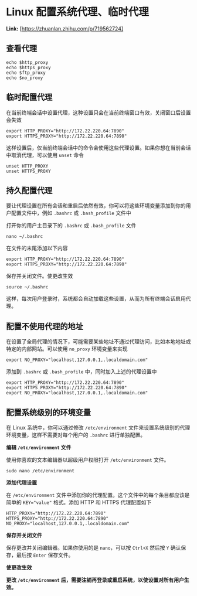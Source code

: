 # Linux 配置系统代理、临时代理



 **Link:** [https://zhuanlan.zhihu.com/p/719562724]

## 查看代理  
```
echo $http_proxy
echo $https_proxy
echo $ftp_proxy
echo $no_proxy
```
## 临时配置代理  

在当前终端会话中设置代理，这种设置只会在当前终端窗口有效，关闭窗口后设置会失效

```
export HTTP_PROXY="http://172.22.220.64:7890"
export HTTPS_PROXY="http://172.22.220.64:7890"
```

这样设置后，仅当前终端会话中的命令会使用这些代理设置。如果你想在当前会话中取消代理，可以使用 `unset` 命令

```
unset HTTP_PROXY
unset HTTPS_PROXY
```
## 持久配置代理  

要让代理设置在所有会话和重启后依然有效，你可以将这些环境变量添加到你的用户配置文件中，例如 `.bashrc` 或 `.bash_profile` 文件中

打开你的用户主目录下的 `.bashrc` 或 `.bash_profile` 文件

```
nano ~/.bashrc
```

在文件的末尾添加以下内容

```
export HTTP_PROXY="http://172.22.220.64:7890"
export HTTPS_PROXY="http://172.22.220.64:7890"
```

保存并关闭文件。使更改生效

```
source ~/.bashrc
```

这样，每次用户登录时，系统都会自动加载这些设置，从而为所有终端会话启用代理。

## 配置不使用代理的地址  

在设置了全局代理的情况下，可能需要某些地址不通过代理访问，比如本地地址或特定的内部网站。可以使用 `no_proxy` 环境变量来实现

```
export NO_PROXY="localhost,127.0.0.1,.localdomain.com"
```

添加到 `.bashrc` 或 `.bash_profile` 中，同时加入上述的代理设置中

```
export HTTP_PROXY="http://172.22.220.64:7890"
export HTTPS_PROXY="http://172.22.220.64:7890"
export NO_PROXY="localhost,127.0.0.1,.localdomain.com"
```
## 配置系统级别的环境变量  

在 Linux 系统中，你可以通过修改 `/etc/environment` 文件来设置系统级别的代理环境变量，这样不需要对每个用户的 `.bashrc` 进行单独配置。

**编辑 `/etc/environment` 文件**

使用你喜欢的文本编辑器以超级用户权限打开 `/etc/environment` 文件。

```
sudo nano /etc/environment
```

**添加代理设置**

在 `/etc/environment` 文件中添加你的代理配置。这个文件中的每个条目都应该是简单的 `KEY="value"` 格式。添加 HTTP 和 HTTPS 代理配置如下

```
HTTP_PROXY="http://172.22.220.64:7890"
HTTPS_PROXY="http://172.22.220.64:7890"
NO_PROXY="localhost,127.0.0.1,.localdomain.com"
```

**保存并关闭文件**

保存更改并关闭编辑器。如果你使用的是 `nano`，可以按 `Ctrl+X` 然后按 `Y` 确认保存，最后按 `Enter` 保存文件。

**使更改生效**

**更改 `/etc/environment` 后，需要注销再登录或重启系统，以使设置对所有用户生效。**

